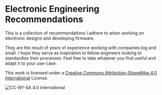 # Electronic Engineering Recommendations

This is a collection of recommendations I adhere to when working on electronic designs and developing firmware.

They are the result of years of experience working with companies big and small. I hope they serve as inspiration to fellow engineers looking to standardize their processes. Feel free to take whatever you find useful and adapt it to your use-case.

This work is licensed under a [Creative Commons Attribution-ShareAlike 4.0 International](http://creativecommons.org/licenses/by-sa/4.0/) License.

![CC-BY-SA 4.0 International](https://licensebuttons.net/l/by-sa/4.0/88x31.png)